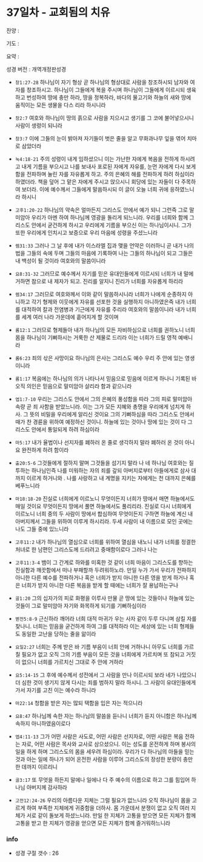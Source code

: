 # 37일차 - 교회됨의 치유

찬양 : 

기도 : 

요약 : 

성경 버전 : 개역개정판성경

- `창1:27-28` 하나님이 자기 형상 곧 하나님의 형상대로 사람을 창조하시되 남자와 여자를 창조하시고. 하나님이 그들에게 복을 주시며 하나님이 그들에게 이르시되 생육하고 번성하여 땅에 충만 하라, 땅을 정복하라, 바다의 물고기와 하늘의 새와 땅에 움직이는 모든 생물을 다스 리라 하시니라

- `창2:7` 여호와 하나님이 땅의 흙으로 사람을 지으시고 생기를 그 코에 불어넣으시니 사람이 생령이 되니라

- `창3:7` 이에 그들의 눈이 밝아져 자기들이 벗은 줄을 알고 무화과나무 잎을 엮어 치마로 삼았더라

- `눅4:18-21` 주의 성령이 내게 임하셨으니 이는 가난한 자에게 복음을 전하게 하시려고 내게 기름을 부으시고 나를 보내사 포로된 자에게 자유를, 눈먼 자에게 다시 보게 함을 전파하며 눌린 자를 자유롭게 하고. 주의 은혜의 해를 전파하게 하려 하심이라 하였더라. 책을 덮어 그 맡은 자에게 주시고 앉으시니 회당에 있는 자들이 다 주목하여 보더라. 이에 예수께서 그들에게 말씀하시되 이 글이 오늘 너희 귀에 응하였느니라 하시니

- `고후1:20-22` 하나님의 약속은 얼마든지 그리스도 안에서 예가 되니 그런즉 그로 말미암아 우리가 아멘 하여 하나님께 영광을 돌리게 되느니라. 우리를 너희와 함께 그리스도 안에서 굳건하게 하시고 우리에게 기름을 부으신 이는 하나님이시니. 그가 또한 우리에게 인치시고 보증으로 우리 마음에 성령을 주셨느니라

- `렘31:33` 그러나 그 날 후에 내가 이스라엘 집과 맺을 언약은 이러하니 곧 내가 나의 법을 그들의 속에 두며 그들의 마음에 기록하여 나는 그들의 하나님이 되고 그들은 내 백성이 될 것이라 여호와의 말씀이니라 

- `요8:31-32` 그러므로 예수께서 자기를 믿은 유대인들에게 이르시되 너희가 내 말에 거하면 참으로 내 제자가 되고. 진리를 알지니 진리가 너희를 자유롭게 하리라

- `렘34:17` 그러므로 여호와께서 이와 같이 말씀하시니라 너희가 나에게 순종하지 아니하고 각기 형제와 이웃에게 자유를 선포한 것을 실행하지 아니하였은즉 내가 너희를 대적하여 칼과 전염병과 기근에게 자유를 주리라 여호와의 말씀이니라 내가 너희를 세계 여러 나라 가운데에 흩어지게 할 것이며 

- `롬12:1` 그러므로 형제들아 내가 하나님의 모든 자비하심으로 너희를 권하노니 너희 몸을 하나님이 기뻐하시는 거룩한 산 제물로 드리라 이는 너희가 드릴 영적 예배니라

- `롬6:23` 죄의 삯은 사망이요 하나님의 은사는 그리스도 예수 우리 주 안에 있는 영생이니라

- `롬1:17` 복음에는 하나님의 의가 나타나서 믿음으로 믿음에 이르게 하나니 기록된 바 오직 의인은 믿음으로 말미암아 살리라 함과 같으니라

- `엡1:7-10` 우리는 그리스도 안에서 그의 은혜의 풍성함을 따라 그의 피로 말미암아 속량 곧 죄 사함을 받았느니라. 이는 그가 모든 지혜와 총명을 우리에게 넘치게 하사. 그 뜻의 비밀을 우리에게 알리신 것이요 그의 기뻐하심을 따라 그리스도 안에서 때가 찬 경륜을 위하여 예정하신 것이니. 하늘에 있는 것이나 땅에 있는 것이 다 그리스도 안에서 통일되게 하려 하심이라

- `마5:17` 내가 율법이나 선지자를 폐하러 온 줄로 생각하지 말라 폐하러 온 것이 아니요 완전하게 하려 함이라

- `출20:5-6` 그것들에게 절하지 말며 그것들을 섬기지 말라 나 네 하나님 여호와는 질투하는 하나님인즉 나를 미워하는 자의 죄를 갚되 아버지로부터 아들에게로 삼사 대까지 이르게 하거니와 . 나를 사랑하고 내 계명을 지키는 자에게는 천 대까지 은혜를 베푸느니라 

- `마18:18-20` 진실로 너희에게 이르노니 무엇이든지 너희가 땅에서 매면 하늘에서도 매일 것이요 무엇이든지 땅에서 풀면 하늘에서도 풀리리라. 진실로 다시 너희에게 이르노니 너희 중의 두 사람이 땅에서 합심하여 무엇이든지 구하면 하늘에 계신 내 아버지께서 그들을 위하여 이루게 하시리라. 두세 사람이 내 이름으로 모인 곳에는 나도 그들 중에 있느니라

- `고후11:2` 내가 하나님의 열심으로 너희를 위하여 열심을 내노니 내가 너희를 정결한 처녀로 한 남편인 그리스도께 드리려고 중매함이로다 그러나 나는

- `고후11:3-4` 뱀이 그 간계로 하와를 미혹한 것 같이 너희 마음이 그리스도를 향하는 진실함과 깨끗함에서 떠나 부패할까 두려워하노라. 만일 누가 가서 우리가 전파하지 아니한 다른 예수를 전파하거나 혹은 너희가 받지 아니한 다른 영을 받게 하거나 혹은 너희가 받지 아니한 다른 복음을 받게 할 때에는 너희가 잘 용납하는구나

- `골1:20` 그의 십자가의 피로 화평을 이루사 만물 곧 땅에 있는 것들이나 하늘에 있는 것들이 그로 말미암아 자기와 화목하게 되기를 기뻐하심이라

- `벧전5:8-9` 근신하라 깨어라 너희 대적 마귀가 우는 사자 같이 두루 다니며 삼킬 자를 찾나니. 너희는 믿음을 굳건하게 하여 그를 대적하라 이는 세상에 있는 너희 형제들도 동일한 고난을 당하는 줄을 앎이라

- `요일2:27` 너희는 주께 받은 바 기름 부음이 너희 안에 거하나니 아무도 너희를 가르칠 필요가 없고 오직 그의 기름 부음이 모든 것을 너희에게 가르치며 또 참되고 거짓이 없으니 너희를 가르치신 그대로 주 안에 거하라

- `요5:14-15` 그 후에 예수께서 성전에서 그 사람을 만나 이르시되 보라 네가 나았으니 더 심한 것이 생기지 않게 다시는 죄를 범하지 말라 하시니. 그 사람이 유대인들에게 가서 자기를 고친 이는 예수라 하니라

- `마22:14` 청함을 받은 자는 많되 택함을 입은 자는 적으니라

- `요8:47` 하나님께 속한 자는 하나님의 말씀을 듣나니 너희가 듣지 아니함은 하나님께 속하지 아니하였음이로다

- `엡4:11-13` 그가 어떤 사람은 사도로, 어떤 사람은 선지자로, 어떤 사람은 복음 전하는 자로, 어떤 사람은 목사와 교사로 삼으셨으니. 이는 성도를 온전하게 하며 봉사의 일을 하게 하며 그리스도의 몸을 세우려 하심이라. 우리가 다 하나님의 아들을 믿는 것과 아는 일에 하나가 되어 온전한 사람을 이루어 그리스도의 장성한 분량이 충만한 데까지 이르리니

- `골3:17` 또 무엇을 하든지 말에나 일에나 다 주 예수의 이름으로 하고 그를 힘입어 하나님 아버지께 감사하라

- `고전12:24-26` 우리의 아름다운 지체는 그럴 필요가 없느니라 오직 하나님이 몸을 고르게 하여 부족한 지체에게 귀중함을 더하사. 몸 가운데서 분쟁이 없고 오직 여러 지체가 서로 같이 돌보게 하셨느니라. 만일 한 지체가 고통을 받으면 모든 지체가 함께 고통을 받고 한 지체가 영광을 얻으면 모든 지체가 함께 즐거워하느니라

### info

- 성경 구절 갯수 : 26